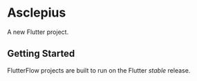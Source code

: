 # Asclepius

A new Flutter project.

## Getting Started

FlutterFlow projects are built to run on the Flutter _stable_ release.
